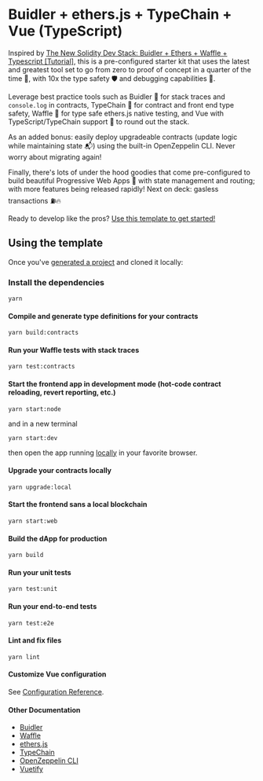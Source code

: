 # Buidler + ethers.js + TypeChain + Vue (TypeScript)

Inspired by [The New Solidity Dev Stack: Buidler + Ethers + Waffle + Typescript [Tutorial]](https://hackernoon.com/the-new-solidity-dev-stack-buidler-ethers-waffle-typescript-706830w0), this is a pre-configured starter kit that uses the latest and greatest tool set to go from zero to proof of concept in a quarter of the time 🚀, with 10x the type safety 🛡️ and debugging capabilities 🐞.

Leverage best practice tools such as Buidler 🔨 for stack traces and `console.log` in contracts, TypeChain 🔗 for contract and front end type safety, Waffle 🥞 for type safe ethers.js native testing, and Vue with TypeScript/TypeChain support 🎀 to round out the stack.

As an added bonus: easily deploy upgradeable contracts (update logic while maintaining state 📬) using the built-in OpenZeppelin CLI. Never worry about migrating again!

Finally, there's lots of under the hood goodies that come pre-configured to build beautiful Progressive Web Apps 🦋 with state management and routing; with more features being released rapidly! Next on deck: gasless transactions ⛽🔥

Ready to develop like the pros? [Use this template to get started!](https://github.com/proofoftom/buidler-ethers-typechain-vue/generate)

## Using the template

Once you've [generated a project](https://github.com/proofoftom/buidler-ethers-typechain-vue/generate) and cloned it locally:

### Install the dependencies
```
yarn
```

#### Compile and generate type definitions for your contracts
```
yarn build:contracts
```

#### Run your Waffle tests with stack traces
```
yarn test:contracts
```

#### Start the frontend app in development mode (hot-code contract reloading, revert reporting, etc.)
```
yarn start:node
```
and in a new terminal
```
yarn start:dev
```
then open the app running [locally](http://localhost:8080) in your favorite browser.

#### Upgrade your contracts locally
```
yarn upgrade:local
```

#### Start the frontend sans a local blockchain
```
yarn start:web
```

#### Build the dApp for production
```
yarn build
```

#### Run your unit tests
```
yarn test:unit
```

#### Run your end-to-end tests
```
yarn test:e2e
```

#### Lint and fix files
```
yarn lint
```

#### Customize Vue configuration
See [Configuration Reference](https://cli.vuejs.org/config).

#### Other Documentation
* [Buidler](https://buidler.dev/getting-started)
* [Waffle](https://ethereum-waffle.readthedocs.io)
* [ethers.js](https://docs.ethers.io/ethers.js/html)
* [TypeChain](https://github.com/ethereum-ts/TypeChain)
* [OpenZeppelin CLI](https://docs.openzeppelin.com/cli/2.7)
* [Vuetify](https://vuetifyjs.com/getting-started/quick-start)

